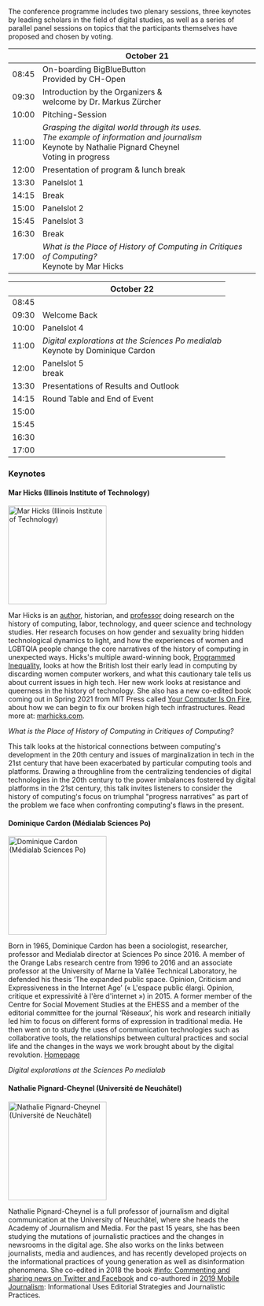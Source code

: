 <script>
    import Panelslot from '$lib/components/Panelslot.svelte';
	import { assets } from '$app/paths';
</script>

The conference programme includes two plenary sessions, three keynotes by leading scholars in the field of digital studies, as well as a series of parallel panel sessions on topics that the participants themselves have proposed and chosen by voting.

<article>

|       | October 21                                                                                                                                                 |
| ----- | ---------------------------------------------------------------------------------------------------------------------------------------------------------- |
| 08:45 | On-boarding BigBlueButton<br>Provided by CH-Open                                                                                                           |
| 09:30 | Introduction by the Organizers &<br>welcome by Dr. Markus Zürcher                                                                                          |
| 10:00 | Pitching-Session                                                                                                                                           |
| 11:00 | _Grasping the digital world through its uses._<br>_The example of information and journalism_<br>Keynote by Nathalie Pignard Cheynel<br>Voting in progress |
| 12:00 | Presentation of program & lunch break                                                                                                                      |
| 13:30 | Panelslot 1<Panelslot panelslot='1'/>                                                                                                                      |
| 14:15 | Break                                                                                                                                                      |
| 15:00 | Panelslot 2<Panelslot panelslot='2'/>                                                                                                                      |
| 15:45 | Panelslot 3<Panelslot panelslot='3'/>                                                                                                                      |
| 16:30 | Break                                                                                                                                                      |
| 17:00 | _What is the Place of History of Computing in Critiques of Computing?_<br>Keynote by Mar Hicks                                                             |

</article>

<article>

|       | October 22                                                                        |
| ----- | --------------------------------------------------------------------------------- |
| 08:45 |                                                                                   |
| 09:30 | Welcome Back                                                                      |
| 10:00 | Panelslot 4<Panelslot panelslot='4'/>                                             |
| 11:00 | _Digital explorations at the Sciences Po medialab_<br>Keynote by Dominique Cardon |
| 12:00 | Panelslot 5<Panelslot panelslot='5'/><br>break                                    |
| 13:30 | Presentations of Results and Outlook                                              |
| 14:15 | Round Table and End of Event                                                      |
| 15:00 |                                                                                   |
| 15:45 |                                                                                   |
| 16:30 |                                                                                   |
| 17:00 |                                                                                   |

</article>

### Keynotes

#### Mar Hicks (Illinois Institute of Technology)

<img src="{assets}/images/speakers/mar_hicks.jpeg" alt="Mar Hicks (Illinois Institute of Technology)" height="200" >

Mar Hicks is an [author](http://marhicks.com/writing.html), historian, and [professor](https://humansciences.iit.edu/faculty/marie-hicks) doing research on the history of computing, labor, technology, and queer science and technology studies. Her research focuses on how gender and sexuality bring hidden technological dynamics to light, and how the experiences of women and LGBTQIA people change the core narratives of the history of computing in unexpected ways. Hicks's multiple award-winning book, [Programmed Inequality](http://bit.ly/programmedinequality2), looks at how the British lost their early lead in computing by discarding women computer workers, and what this cautionary tale tells us about current issues in high tech. Her new work looks at resistance and queerness in the history of technology. She also has a new co-edited book coming out in Spring 2021 from MIT Press called [Your Computer Is On Fire](https://mitpress.mit.edu/books/your-computer-fire), about how we can begin to fix our broken high tech infrastructures. Read more at: [marhicks.com](http://marhicks.com).

_What is the Place of History of Computing in Critiques of Computing?_

This talk looks at the historical connections between computing's development in the 20th century and issues of marginalization in tech in the 21st century that have been exacerbated by particular computing tools and platforms. Drawing a throughline from the centralizing tendencies of digital technologies in the 20th century to the power imbalances fostered by digital platforms in the 21st century, this talk invites listeners to consider the history of computing's focus on triumphal "progress narratives" as part of the problem we face when confronting computing's flaws in the present.

#### Dominique Cardon (Médialab Sciences Po)

<img src="{assets}/images/speakers/dominique-cardon.jpg" alt="Dominique Cardon (Médialab Sciences Po)" height="200" >

Born in 1965, Dominique Cardon has been a sociologist, researcher, professor and Medialab director at Sciences Po since 2016. A member of the Orange Labs research centre from 1996 to 2016 and an associate professor at the University of Marne la Vallée Technical Laboratory, he defended his thesis ‘The expanded public space. Opinion, Criticism and Expressiveness in the Internet Age’ (« L'espace public élargi. Opinion, critique et expressivité à l'ère d'internet ») in 2015. A former member of the Centre for Social Movement Studies at the EHESS and a member of the editorial committee for the journal ‘Réseaux’, his work and research initially led him to focus on different forms of expression in traditional media. He then went on to study the uses of communication technologies such as collaborative tools, the relationships between cultural practices and social life and the changes in the ways we work brought about by the digital revolution. [Homepage](https://www.institutfrancais.com/en/portrait/dominique-cardon)

_Digital explorations at the Sciences Po medialab_

#### Nathalie Pignard-Cheynel (Université de Neuchâtel)

<img src="{assets}/images/speakers/Pignard-Cheynel_Nathalie.jpeg" alt="Nathalie Pignard-Cheynel (Université de Neuchâtel)" height="200" >

Nathalie Pignard-Cheynel is a full professor of journalism and digital communication at the University of Neuchâtel, where she heads the Academy of Journalism and Media. For the past 15 years, she has been studying the mutations of journalistic practices and the changes in newsrooms in the digital age. She also works on the links between journalists, media and audiences, and has recently developed projects on the informational practices of young generation as well as disinformation phenomena. She co-edited in 2018 the book [#info: Commenting and sharing news on Twitter and Facebook](http://www.editions-msh.fr/livre/?GCOI=27351100210810) and co-authored in [2019 Mobile Journalism](https://www.deboecksuperieur.com/ouvrage/9782807313347-journalisme-mobile): Informational Uses Editorial Strategies and Journalistic Practices.
